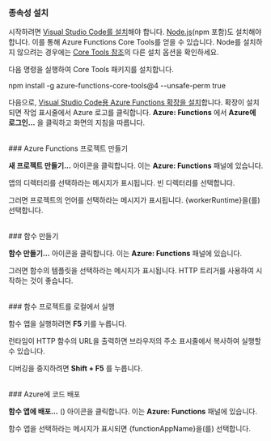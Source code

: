 ### <a name="install-dependencies"></a>종속성 설치

시작하려면 <a href="https://go.microsoft.com/fwlink/?linkid=2016593" target="_blank">Visual Studio Code를 설치</a>해야 합니다. <a href="https://go.microsoft.com/fwlink/?linkid=2016195" target="_blank">Node.js</a>(npm 포함)도 설치해야 합니다. 이를 통해 Azure Functions Core Tools를 얻을 수 있습니다. Node를 설치하지 않으려는 경우에는 <a href="https://go.microsoft.com/fwlink/?linkid=2016192" target="_blank">Core Tools 참조</a>의 다른 설치 옵션을 확인하세요.

다음 명령을 실행하여 Core Tools 패키지를 설치합니다.

<MarkdownHighlighter>npm install -g azure-functions-core-tools@4 --unsafe-perm true</MarkdownHighlighter>

다음으로, <a href="https://go.microsoft.com/fwlink/?linkid=2016800" target="_blank">Visual Studio Code용 Azure Functions 확장을 설치</a>합니다. 확장이 설치되면 작업 표시줄에서 Azure 로고를 클릭합니다. **Azure: Functions** 에서 **Azure에 로그인...** 을 클릭하고 화면의 지침을 따릅니다.

<br/>
### <a name="create-an-azure-functions-project"></a>Azure Functions 프로젝트 만들기

**새 프로젝트 만들기...** 아이콘을 클릭합니다. 이는 **Azure: Functions** 패널에 있습니다.

앱의 디렉터리를 선택하라는 메시지가 표시됩니다. 빈 디렉터리를 선택합니다.

그러면 프로젝트의 언어를 선택하라는 메시지가 표시됩니다. {workerRuntime}을(를) 선택합니다.

<br/>
### <a name="create-a-function"></a>함수 만들기

**함수 만들기…** 아이콘을 클릭합니다. 이는 **Azure: Functions** 패널에 있습니다.

그러면 함수의 템플릿을 선택하라는 메시지가 표시됩니다. HTTP 트리거를 사용하여 시작하는 것이 좋습니다.

<br/>
### <a name="run-your-function-project-locally"></a>함수 프로젝트를 로컬에서 실행

함수 앱을 실행하려면 **F5** 키를 누릅니다.

런타임이 HTTP 함수의 URL을 출력하면 브라우저의 주소 표시줄에서 복사하여 실행할 수 있습니다.

디버깅을 중지하려면 **Shift + F5** 를 누릅니다.

<br/>
### <a name="deploy-your-code-to-azure"></a>Azure에 코드 배포

**함수 앱에 배포...** (<ChevronUp/>) 아이콘을 클릭합니다. 이는 **Azure: Functions** 패널에 있습니다.

함수 앱을 선택하라는 메시지가 표시되면 {functionAppName}을(를) 선택합니다.
